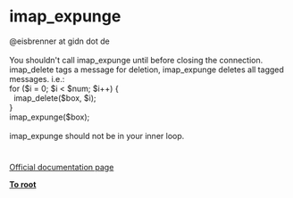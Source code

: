 # imap_expunge




<div class="phpcode"><span class="html">
@eisbrenner at gidn dot de<br><br>You shouldn&apos;t call imap_expunge until before closing the connection. imap_delete tags a message for deletion, imap_expunge deletes all tagged messages. i.e.:<br>for ($i = 0; $i &lt; $num; $i++) {<br>&#xA0; imap_delete($box, $i);<br>}<br>imap_expunge($box);<br><br>imap_expunge should not be in your inner loop.</span>
</div>
  

#

[Official documentation page](https://www.php.net/manual/en/function.imap-expunge.php)

**[To root](/README.md)**